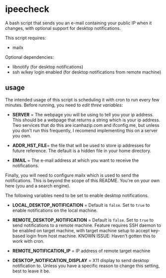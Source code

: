 ipeecheck
=========

A bash script that sends you an e-mail containing your public IP when it changes,
with optional support for desktop notifications.

This script requires:
- mailx

Optional dependencies:
- libnotify (for desktop notifications)
- ssh w/key login enabled (for desktop notifications from remote machine)

usage
---------

The intended usage of this script is scheduling it with cron to run every few minutes. 
Before running, you need to *edit three variables*:

* **SERVER** = The webpage you will be using to tell you your ip address. This should be a webpage that returns a string which is your ip address. Two services that do this are icanhazip.com and ifconfig.me, but unless you don't run this frequently, I recomend implementing this on a server you own.

* **ADDR_HST_FILE**= the file that will be used to store ip addresses for future reference. The default is a hidden file in your home directory.

* **EMAIL** = The e-mail address at which you want to receive the notifications.

Finally, you will need to configure mailx which is used to send the notifications. This is beyond the scope of this README. You're on your own here (you and a search engine).

The following variables need to be set to enable desktop notifications.

* **LOCAL_DESKTOP_NOTIFICATION** = Default is `false`. Set to `true` to enable notifications on the local machine.

* **REMOTE_DESKTOP_NOTIFICATION** = Default is `false`. Set to `true` to send notifications to a remote machine. Feature requires SSH daemon to be enabled on target machine, with target machine setup to accept key-based login from host machine. KNOWN ISSUE: Haven't gotten this to work with cron.

* **REMOTE_NOTIFICATION_IP** = IP address of remote target machine

* **DESKTOP_NOTIFICATION_DISPLAY** = X11 display to send desktop notification to. Unless you have a specific reason to change this setting, best to leave it be.
